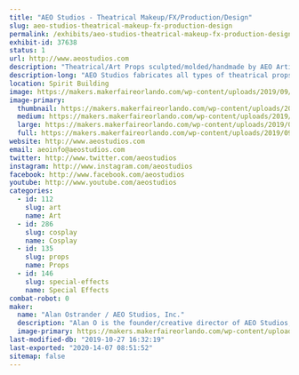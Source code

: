 ```yaml
---
title: "AEO Studios - Theatrical Makeup/FX/Production/Design"
slug: aeo-studios-theatrical-makeup-fx-production-design
permalink: /exhibits/aeo-studios-theatrical-makeup-fx-production-design/
exhibit-id: 37638
status: 1
url: http://www.aeostudios.com
description: "Theatrical/Art Props sculpted/molded/handmade by AEO Artists"
description-long: "AEO Studios fabricates all types of theatrical props/art pieces/masks/lifecasts/costume accessories and more using a wide variety of molding materials and techniques.  Our work has been featured on-stage and in film/tv productions around the world.  We will have many unique prop pieces for sale, as well as different molds and materials used to make them to show the process."
location: Spirit Building
image: https://makers.makerfaireorlando.com/wp-content/uploads/2019/09/hot-hands-1logo.jpg
image-primary:
  thumbnail: https://makers.makerfaireorlando.com/wp-content/uploads/2019/09/hot-hands-1logo-150x150.jpg
  medium: https://makers.makerfaireorlando.com/wp-content/uploads/2019/09/hot-hands-1logo-298x300.jpg
  large: https://makers.makerfaireorlando.com/wp-content/uploads/2019/09/hot-hands-1logo.jpg
  full: https://makers.makerfaireorlando.com/wp-content/uploads/2019/09/hot-hands-1logo.jpg
website: http://www.aeostudios.com
email: aeoinfo@aeostudios.com
twitter: http://www.twitter.com/aeostudios
instagram: http://www.instagram.com/aeostudios
facebook: http://www.facebook.com/aeostudios
youtube: http://www.youtube.com/aeostudios
categories:
  - id: 112
    slug: art
    name: Art
  - id: 286
    slug: cosplay
    name: Cosplay
  - id: 135
    slug: props
    name: Props
  - id: 146
    slug: special-effects
    name: Special Effects
combat-robot: 0
maker:
  name: "Alan Ostrander / AEO Studios, Inc."
  description: "Alan O is the founder/creative director of AEO Studios, Inc.  AEO is a Theatrical Makeup/Special FX/Prop & Production Company located in Orlando for 23+years.  With a retail showroom & production center in E Orlando, AEO fabricates all types of custom props/set pieces/costume accessories and more using a wide range of molding materials and methods."
  image-primary: https://makers.makerfaireorlando.com/wp-content/uploads/2019/09/logo-small-digital.jpg
last-modified-db: "2019-10-27 16:32:19"
last-exported: "2020-14-07 08:51:52"
sitemap: false
---
```

